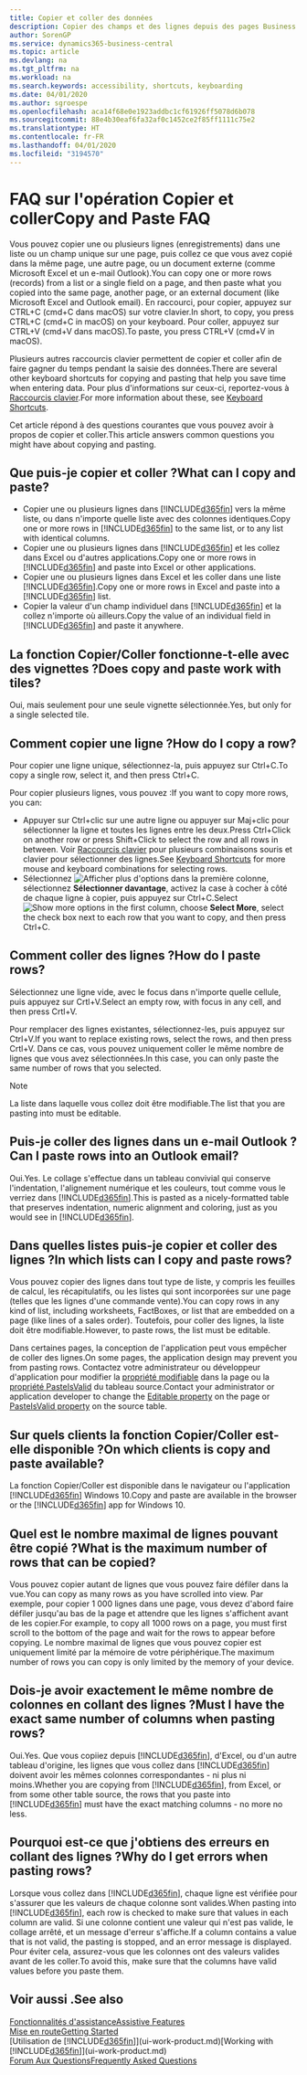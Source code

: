 ```yaml
---
title: Copier et coller des données
description: Copier des champs et des lignes depuis des pages Business Central et les coller à d'autres emplacements.
author: SorenGP
ms.service: dynamics365-business-central
ms.topic: article
ms.devlang: na
ms.tgt_pltfrm: na
ms.workload: na
ms.search.keywords: accessibility, shortcuts, keyboarding
ms.date: 04/01/2020
ms.author: sgroespe
ms.openlocfilehash: aca14f68e0e1923addbc1cf61926ff5078d6b078
ms.sourcegitcommit: 88e4b30eaf6fa32af0c1452ce2f85ff1111c75e2
ms.translationtype: HT
ms.contentlocale: fr-FR
ms.lasthandoff: 04/01/2020
ms.locfileid: "3194570"
---
```

# <a name="copy-and-paste-faq"></a><span data-ttu-id="4a25d-103">FAQ sur l'opération Copier et coller</span><span class="sxs-lookup"><span data-stu-id="4a25d-103">Copy and Paste FAQ</span></span>
<span data-ttu-id="4a25d-104">Vous pouvez copier une ou plusieurs lignes (enregistrements) dans une liste ou un champ unique sur une page, puis collez ce que vous avez copié dans la même page, une autre page, ou un document externe (comme Microsoft Excel et un e-mail Outlook).</span><span class="sxs-lookup"><span data-stu-id="4a25d-104">You can copy one or more rows (records) from a list or a single field on a page, and then paste what you copied into the same page, another page, or an external document (like Microsoft Excel and Outlook email).</span></span> <span data-ttu-id="4a25d-105">En raccourci, pour copier, appuyez sur CTRL+C (cmd+C dans macOS) sur votre clavier.</span><span class="sxs-lookup"><span data-stu-id="4a25d-105">In short, to copy, you press CTRL+C (cmd+C in macOS) on your keyboard.</span></span> <span data-ttu-id="4a25d-106">Pour coller, appuyez sur CTRL+V (cmd+V dans macOS).</span><span class="sxs-lookup"><span data-stu-id="4a25d-106">To paste, you press CTRL+V (cmd+V in macOS).</span></span>

<span data-ttu-id="4a25d-107">Plusieurs autres raccourcis clavier permettent de copier et coller afin de faire gagner du temps pendant la saisie des données.</span><span class="sxs-lookup"><span data-stu-id="4a25d-107">There are several other keyboard shortcuts for copying and pasting that help you save time when entering data.</span></span> <span data-ttu-id="4a25d-108">Pour plus d'informations sur ceux-ci, reportez-vous à [Raccourcis clavier](keyboard-shortcuts.md#CopyRows).</span><span class="sxs-lookup"><span data-stu-id="4a25d-108">For more information about these, see [Keyboard Shortcuts](keyboard-shortcuts.md#CopyRows).</span></span>

<span data-ttu-id="4a25d-109">Cet article répond à des questions courantes que vous pouvez avoir à propos de copier et coller.</span><span class="sxs-lookup"><span data-stu-id="4a25d-109">This article answers common questions you might have about copying and pasting.</span></span>  

## <a name="what-can-i-copy-and-paste"></a><span data-ttu-id="4a25d-110">Que puis-je copier et coller ?</span><span class="sxs-lookup"><span data-stu-id="4a25d-110">What can I copy and paste?</span></span>
- <span data-ttu-id="4a25d-111">Copier une ou plusieurs lignes dans [!INCLUDE[d365fin](includes/d365fin_md.md)] vers la même liste, ou dans n'importe quelle liste avec des colonnes identiques.</span><span class="sxs-lookup"><span data-stu-id="4a25d-111">Copy one or more rows in [!INCLUDE[d365fin](includes/d365fin_md.md)] to the same list, or to any list with identical columns.</span></span>
- <span data-ttu-id="4a25d-112">Copier une ou plusieurs lignes dans [!INCLUDE[d365fin](includes/d365fin_md.md)] et les collez dans Excel ou d'autres applications.</span><span class="sxs-lookup"><span data-stu-id="4a25d-112">Copy one or more rows in [!INCLUDE[d365fin](includes/d365fin_md.md)] and paste into Excel or other applications.</span></span>
- <span data-ttu-id="4a25d-113">Copier une ou plusieurs lignes dans Excel et les coller dans une liste [!INCLUDE[d365fin](includes/d365fin_md.md)].</span><span class="sxs-lookup"><span data-stu-id="4a25d-113">Copy one or more rows in Excel and paste into a [!INCLUDE[d365fin](includes/d365fin_md.md)] list.</span></span>
- <span data-ttu-id="4a25d-114">Copier la valeur d'un champ individuel dans [!INCLUDE[d365fin](includes/d365fin_md.md)] et la collez n'importe où ailleurs.</span><span class="sxs-lookup"><span data-stu-id="4a25d-114">Copy the value of an individual field in [!INCLUDE[d365fin](includes/d365fin_md.md)] and paste it anywhere.</span></span>

## <a name="does-copy-and-paste-work-with-tiles"></a><span data-ttu-id="4a25d-115">La fonction Copier/Coller fonctionne-t-elle avec des vignettes ?</span><span class="sxs-lookup"><span data-stu-id="4a25d-115">Does copy and paste work with tiles?</span></span>
<span data-ttu-id="4a25d-116">Oui, mais seulement pour une seule vignette sélectionnée.</span><span class="sxs-lookup"><span data-stu-id="4a25d-116">Yes, but only for a single selected tile.</span></span>

## <a name="how-do-i-copy-a-row"></a><span data-ttu-id="4a25d-117">Comment copier une ligne ?</span><span class="sxs-lookup"><span data-stu-id="4a25d-117">How do I copy a row?</span></span>
<span data-ttu-id="4a25d-118">Pour copier une ligne unique, sélectionnez-la, puis appuyez sur Ctrl+C.</span><span class="sxs-lookup"><span data-stu-id="4a25d-118">To copy a single row, select it, and then press Ctrl+C.</span></span>

<span data-ttu-id="4a25d-119">Pour copier plusieurs lignes, vous pouvez :</span><span class="sxs-lookup"><span data-stu-id="4a25d-119">If you want to copy more rows, you can:</span></span>
- <span data-ttu-id="4a25d-120">Appuyer sur Ctrl+clic sur une autre ligne ou appuyer sur Maj+clic pour sélectionner la ligne et toutes les lignes entre les deux.</span><span class="sxs-lookup"><span data-stu-id="4a25d-120">Press Ctrl+Click on another row or press Shift+Click to select the row and all rows in between.</span></span> <span data-ttu-id="4a25d-121">Voir [Raccourcis clavier](keyboard-shortcuts.md#CopyRows) pour plusieurs combinaisons souris et clavier pour sélectionner des lignes.</span><span class="sxs-lookup"><span data-stu-id="4a25d-121">See [Keyboard Shortcuts](keyboard-shortcuts.md#CopyRows) for more mouse and keyboard combinations for selecting rows.</span></span>
- <span data-ttu-id="4a25d-122">Sélectionnez ![Afficher plus d'options](media/show-more-options-icon.png "Icône Afficher plus d'options") dans la première colonne, sélectionnez **Sélectionner davantage**, activez la case à cocher à côté de chaque ligne à copier, puis appuyez sur Ctrl+C.</span><span class="sxs-lookup"><span data-stu-id="4a25d-122">Select ![Show more options](media/show-more-options-icon.png "Show more options icon") in the first column, choose **Select More**, select the check box next to each row that you want to copy, and then press Ctrl+C.</span></span>

## <a name="how-do-i-paste-rows"></a><span data-ttu-id="4a25d-123">Comment coller des lignes ?</span><span class="sxs-lookup"><span data-stu-id="4a25d-123">How do I paste rows?</span></span>
<span data-ttu-id="4a25d-124">Sélectionnez une ligne vide, avec le focus dans n'importe quelle cellule, puis appuyez sur Crtl+V.</span><span class="sxs-lookup"><span data-stu-id="4a25d-124">Select an empty row, with focus in any cell, and then press Crtl+V.</span></span>

<span data-ttu-id="4a25d-125">Pour remplacer des lignes existantes, sélectionnez-les, puis appuyez sur Ctrl+V.</span><span class="sxs-lookup"><span data-stu-id="4a25d-125">If you want to replace existing rows, select the rows, and then press Crtl+V.</span></span> <span data-ttu-id="4a25d-126">Dans ce cas, vous pouvez uniquement coller le même nombre de lignes que vous avez sélectionnées.</span><span class="sxs-lookup"><span data-stu-id="4a25d-126">In this case, you can only paste the same number of rows that you selected.</span></span>

> [!NOTE]
> <span data-ttu-id="4a25d-127">La liste dans laquelle vous collez doit être modifiable.</span><span class="sxs-lookup"><span data-stu-id="4a25d-127">The list that you are pasting into must be editable.</span></span>

<!-- Rows are pasted directly where your cursor is located. If you paste into an empty line, any existing subsequent lines will be moved after the pasted lines. If you paste into an existing line or lines, this will be overwritten.-->

## <a name="can-i-paste-rows-into-an-outlook-email"></a><span data-ttu-id="4a25d-128">Puis-je coller des lignes dans un e-mail Outlook ?</span><span class="sxs-lookup"><span data-stu-id="4a25d-128">Can I paste rows into an Outlook email?</span></span>
<span data-ttu-id="4a25d-129">Oui.</span><span class="sxs-lookup"><span data-stu-id="4a25d-129">Yes.</span></span> <span data-ttu-id="4a25d-130">Le collage s'effectue dans un tableau convivial qui conserve l'indentation, l'alignement numérique et les couleurs, tout comme vous le verriez dans [!INCLUDE[d365fin](includes/d365fin_md.md)].</span><span class="sxs-lookup"><span data-stu-id="4a25d-130">This is pasted as a nicely-formatted table that preserves indentation, numeric alignment and coloring, just as you would see in [!INCLUDE[d365fin](includes/d365fin_md.md)].</span></span>

## <a name="in-which-lists-can-i-copy-and-paste-rows"></a><span data-ttu-id="4a25d-131">Dans quelles listes puis-je copier et coller des lignes ?</span><span class="sxs-lookup"><span data-stu-id="4a25d-131">In which lists can I copy and paste rows?</span></span>
<span data-ttu-id="4a25d-132">Vous pouvez copier des lignes dans tout type de liste, y compris les feuilles de calcul, les récapitulatifs, ou les listes qui sont incorporées sur une page (telles que les lignes d'une commande vente).</span><span class="sxs-lookup"><span data-stu-id="4a25d-132">You can copy rows in any kind of list, including worksheets, FactBoxes, or list that are embedded on a page (like lines of a sales order).</span></span> <span data-ttu-id="4a25d-133">Toutefois, pour coller des lignes, la liste doit être modifiable.</span><span class="sxs-lookup"><span data-stu-id="4a25d-133">However, to paste rows, the list must be editable.</span></span>

<span data-ttu-id="4a25d-134">Dans certaines pages, la conception de l'application peut vous empêcher de coller des lignes.</span><span class="sxs-lookup"><span data-stu-id="4a25d-134">On some pages, the application design may prevent you from pasting rows.</span></span> <span data-ttu-id="4a25d-135">Contactez votre administrateur ou développeur d'application pour modifier la [propriété modifiable](/dynamics365/business-central/dev-itpro/developer/properties/devenv-editable-property) dans la page ou la [propriété PasteIsValid](/dynamics365/business-central/dev-itpro/developer/properties/devenv-pasteisvalid-property) du tableau source.</span><span class="sxs-lookup"><span data-stu-id="4a25d-135">Contact your administrator or application developer to change the [Editable property](/dynamics365/business-central/dev-itpro/developer/properties/devenv-editable-property) on the page or [PasteIsValid property](/dynamics365/business-central/dev-itpro/developer/properties/devenv-pasteisvalid-property) on the source table.</span></span>

## <a name="on-which-clients-is-copy-and-paste-available"></a><span data-ttu-id="4a25d-136">Sur quels clients la fonction Copier/Coller est-elle disponible ?</span><span class="sxs-lookup"><span data-stu-id="4a25d-136">On which clients is copy and paste available?</span></span>
<span data-ttu-id="4a25d-137">La fonction Copier/Coller est disponible dans le navigateur ou l'application [!INCLUDE[d365fin](includes/d365fin_md.md)] Windows 10.</span><span class="sxs-lookup"><span data-stu-id="4a25d-137">Copy and paste are available in the browser or the [!INCLUDE[d365fin](includes/d365fin_md.md)] app for Windows 10.</span></span>

## <a name="what-is-the-maximum-number-of-rows-that-can-be-copied"></a><span data-ttu-id="4a25d-138">Quel est le nombre maximal de lignes pouvant être copié ?</span><span class="sxs-lookup"><span data-stu-id="4a25d-138">What is the maximum number of rows that can be copied?</span></span>
<span data-ttu-id="4a25d-139">Vous pouvez copier autant de lignes que vous pouvez faire défiler dans la vue.</span><span class="sxs-lookup"><span data-stu-id="4a25d-139">You can copy as many rows as you have scrolled into view.</span></span> <span data-ttu-id="4a25d-140">Par exemple, pour copier 1 000 lignes dans une page, vous devez d'abord faire défiler jusqu'au bas de la page et attendre que les lignes s'affichent avant de les copier.</span><span class="sxs-lookup"><span data-stu-id="4a25d-140">For example, to copy all 1000 rows on a page, you must first scroll to the bottom of the page and wait for the rows to appear before copying.</span></span> <span data-ttu-id="4a25d-141">Le nombre maximal de lignes que vous pouvez copier est uniquement limité par la mémoire de votre périphérique.</span><span class="sxs-lookup"><span data-stu-id="4a25d-141">The maximum number of rows you can copy is only limited by the memory of your device.</span></span>

## <a name="must-i-have-the-exact-same-number-of-columns-when-pasting-rows"></a><span data-ttu-id="4a25d-142">Dois-je avoir exactement le même nombre de colonnes en collant des lignes ?</span><span class="sxs-lookup"><span data-stu-id="4a25d-142">Must I have the exact same number of columns when pasting rows?</span></span>
<span data-ttu-id="4a25d-143">Oui.</span><span class="sxs-lookup"><span data-stu-id="4a25d-143">Yes.</span></span> <span data-ttu-id="4a25d-144">Que vous copiiez depuis [!INCLUDE[d365fin](includes/d365fin_md.md)], d'Excel, ou d'un autre tableau d'origine, les lignes que vous collez dans [!INCLUDE[d365fin](includes/d365fin_md.md)] doivent avoir les mêmes colonnes correspondantes - ni plus ni moins.</span><span class="sxs-lookup"><span data-stu-id="4a25d-144">Whether you are copying from [!INCLUDE[d365fin](includes/d365fin_md.md)], from Excel, or from some other table source, the rows that you paste into [!INCLUDE[d365fin](includes/d365fin_md.md)] must have the exact matching columns - no more no less.</span></span>

## <a name="why-do-i-get-errors-when-pasting-rows"></a><span data-ttu-id="4a25d-145">Pourquoi est-ce que j'obtiens des erreurs en collant des lignes ?</span><span class="sxs-lookup"><span data-stu-id="4a25d-145">Why do I get errors when pasting rows?</span></span>
<span data-ttu-id="4a25d-146">Lorsque vous collez dans [!INCLUDE[d365fin](includes/d365fin_md.md)], chaque ligne est vérifiée pour s'assurer que les valeurs de chaque colonne sont valides.</span><span class="sxs-lookup"><span data-stu-id="4a25d-146">When pasting into [!INCLUDE[d365fin](includes/d365fin_md.md)], each row is checked to make sure that values in each column are valid.</span></span> <span data-ttu-id="4a25d-147">Si une colonne contient une valeur qui n'est pas valide, le collage arrêté, et un message d'erreur s'affiche.</span><span class="sxs-lookup"><span data-stu-id="4a25d-147">If a column contains a value that is not valid, the pasting is stopped, and an error message is displayed.</span></span> <span data-ttu-id="4a25d-148">Pour éviter cela, assurez-vous que les colonnes ont des valeurs valides avant de les coller.</span><span class="sxs-lookup"><span data-stu-id="4a25d-148">To avoid this, make sure that the columns have valid values before you paste them.</span></span>


## <a name="see-also"></a><span data-ttu-id="4a25d-149">Voir aussi .</span><span class="sxs-lookup"><span data-stu-id="4a25d-149">See also</span></span>
[<span data-ttu-id="4a25d-150">Fonctionnalités d'assistance</span><span class="sxs-lookup"><span data-stu-id="4a25d-150">Assistive Features</span></span>](ui-accessibility.md)  
[<span data-ttu-id="4a25d-151">Mise en route</span><span class="sxs-lookup"><span data-stu-id="4a25d-151">Getting Started</span></span>](product-get-started.md)  
<span data-ttu-id="4a25d-152">[Utilisation de [!INCLUDE[d365fin](includes/d365fin_md.md)]](ui-work-product.md)</span><span class="sxs-lookup"><span data-stu-id="4a25d-152">[Working with [!INCLUDE[d365fin](includes/d365fin_md.md)]](ui-work-product.md)</span></span>  
[<span data-ttu-id="4a25d-153">Forum Aux Questions</span><span class="sxs-lookup"><span data-stu-id="4a25d-153">Frequently Asked Questions</span></span>](across-faq.md)  

